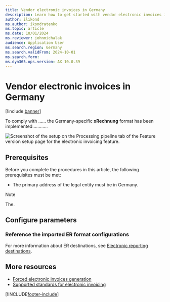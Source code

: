 ```yaml
---
title: Vendor electronic invoices in Germany
description: Learn how to get started with vendor electronic invoices import for Germany in Microsoft Dynamics 365 Finance.
author: ilikond
ms.author: ikondratenko
ms.topic: article
ms.date: 10/01/2024
ms.reviewer: johnmichalak
audience: Application User
ms.search.region: Germany
ms.search.validFrom: 2024-10-01
ms.search.form: 
ms.dyn365.ops.version: AX 10.0.39
---
```


# Vendor electronic invoices in Germany

[!include [banner](../../includes/banner.md)]

To comply with ...... the Germany-specific **xRechnung** format has been implemented............

![Screenshot of the setup on the Processing pipeline tab of the Feature version setup page for the electronic invoicing feature.](apac-mys-e-invoice-URLs.jpg)

## Prerequisites

Before you complete the procedures in this article, the following prerequisites must be met:

- The primary address of the legal entity must be in Germany.

> [!NOTE]
> The.

## Configure parameters

### Reference the imported ER format configurations

For more information about ER destinations, see [Electronic reporting destinations](../../../fin-ops-core/dev-itpro/analytics/electronic-reporting-destinations.md).

## More resources

- [Forced electronic invoices generation](../europe/emea-eur-forced-einvoices.md)
- [Supported standards for electronic invoicing](../europe/emea-oioubl-standards-electronic-invoicing.md)

[!INCLUDE[footer-include](../../../includes/footer-banner.md)]

